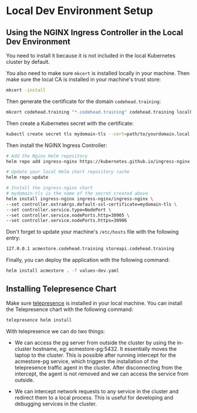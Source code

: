 # Local Dev Environment Setup

## Using the NGINX Ingress Controller in the Local Dev Environment

You need to install it because it is not included in the local Kubernetes cluster by default.

You also need to make sure `mkcert` is installed locally in your machine. Then make sure
the local CA is installed in your machine's trust store:

```bash
mkcert -install
```

Then generate the certificate for the domain `codehead.training`:

```bash
mkcert codehead.training "*.codehead.training" codehead.training localhost 127.0.0.1 ::1
```

Then create a Kubernetes secret with the certificate:

```bash
kubectl create secret tls mydomain-tls --cert=path/to/yourdomain.local.pem --key=path/to/yourdomain.local-key.pem
```

Then install the NGINX Ingress Controller:

```bash
# Add the Nginx Helm repository
helm repo add ingress-nginx https://kubernetes.github.io/ingress-nginx

# Update your local Helm chart repository cache
helm repo update

# Install the ingress-nginx chart
# mydomain-tls is the name of the secret created above
helm install ingress-nginx ingress-nginx/ingress-nginx \
--set controller.extraArgs.default-ssl-certificate=mydomain-tls \
--set controller.service.type=NodePort \
--set controller.service.nodePorts.http=30905 \
--set controller.service.nodePorts.https=30906
```

Don't forget to update your machine's `/etc/hosts` file with the following entry:

```bash
127.0.0.1 acmestore.codehead.training storeapi.codehead.training
```

Finally, you can deploy the application with the following command:

```bash
helm install acmestore . -f values-dev.yaml
```

## Installing Telepresence Chart

Make sure [telepresence](https://telepresence.io) is installed in your local machine.
You can install the Telepresence chart with the following command:

```bash
telepresence helm install
```

With telepresence we can do two things:

- We can access the pg server from outside the cluster by using the in-cluster hostname, eg: acmestore-pg:5432. It essentially moves the laptop to the cluster. This is possible after running intercept for the acmestore-pg service, which triggers the installation of the telepresence traffic agent in the cluster. After disconnecting from the intercept, the agent is not removed and we can access the service from outside.

- We can intercept network requests to any service in the cluster and redirect them to a local process. This is useful for developing and debugging services in the cluster.
